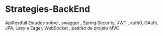 # Strategies-BackEnd
ApiRestfull Estudos sobre , swagger , Spring Security, JWT , auth0, OAuth, JPA, Lazy e Eager, WebSocket , padrão de projeto MVC
